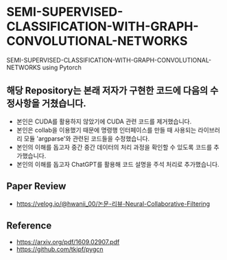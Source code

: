 # SEMI-SUPERVISED-CLASSIFICATION-WITH-GRAPH-CONVOLUTIONAL-NETWORKS
SEMI-SUPERVISED-CLASSIFICATION-WITH-GRAPH-CONVOLUTIONAL-NETWORKS using Pytorch

## 해당 Repository는 본래 저자가 구현한 코드에 다음의 수정사항을 거쳤습니다.
 - 본인은 CUDA를 활용하지 않았기에 CUDA 관련 코드를 제거했습니다.
 - 본인은 collab을 이용했기 때문에 명령행 인터페이스를 만들 때 사용되는 라이브러리 모듈 'argparse'와 관련된 코드들을 수정했습니다.
 - 본인의 이해를 돕고자 중간 중간 데이터의 처리 과정을 확인할 수 있도록 코드를 추가했습니다.
 - 본인의 이해를 돕고자 ChatGPT를 활용해 코드 설명을 주석 처리로 추가했습니다.
## Paper Review
 - https://velog.io/@hwanii_00/논문-리뷰-Neural-Collaborative-Filtering
## Reference
 - https://arxiv.org/pdf/1609.02907.pdf
 - https://github.com/tkipf/pygcn
